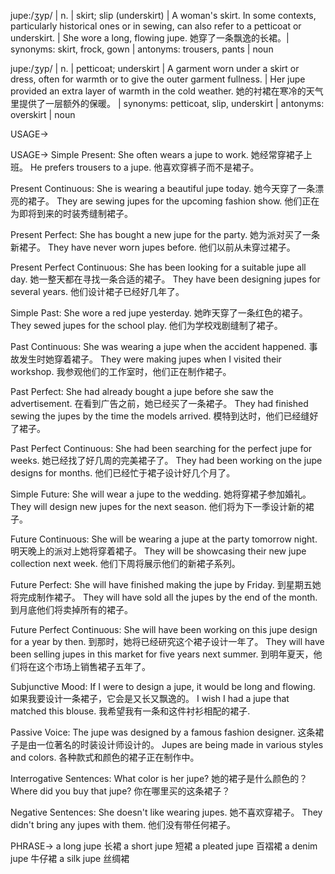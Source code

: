 jupe:/ʒyp/ | n. | skirt; slip (underskirt) | A woman's skirt. In some contexts, particularly historical ones or in sewing, can also refer to a petticoat or underskirt. | She wore a long, flowing jupe. 她穿了一条飘逸的长裙。| synonyms: skirt, frock, gown | antonyms: trousers, pants | noun

jupe:/ʒyp/ | n. | petticoat; underskirt | A garment worn under a skirt or dress, often for warmth or to give the outer garment fullness.  |  Her jupe provided an extra layer of warmth in the cold weather. 她的衬裙在寒冷的天气里提供了一层额外的保暖。 | synonyms: petticoat, slip, underskirt | antonyms: overskirt | noun


USAGE->

USAGE->
Simple Present:
She often wears a jupe to work. 她经常穿裙子上班。
He prefers trousers to a jupe. 他喜欢穿裤子而不是裙子。

Present Continuous:
She is wearing a beautiful jupe today. 她今天穿了一条漂亮的裙子。
They are sewing jupes for the upcoming fashion show. 他们正在为即将到来的时装秀缝制裙子。

Present Perfect:
She has bought a new jupe for the party. 她为派对买了一条新裙子。
They have never worn jupes before. 他们以前从未穿过裙子。

Present Perfect Continuous:
She has been looking for a suitable jupe all day. 她一整天都在寻找一条合适的裙子。
They have been designing jupes for several years. 他们设计裙子已经好几年了。

Simple Past:
She wore a red jupe yesterday. 她昨天穿了一条红色的裙子。
They sewed jupes for the school play. 他们为学校戏剧缝制了裙子。

Past Continuous:
She was wearing a jupe when the accident happened. 事故发生时她穿着裙子。
They were making jupes when I visited their workshop. 我参观他们的工作室时，他们正在制作裙子。

Past Perfect:
She had already bought a jupe before she saw the advertisement. 在看到广告之前，她已经买了一条裙子。
They had finished sewing the jupes by the time the models arrived.  模特到达时，他们已经缝好了裙子。


Past Perfect Continuous:
She had been searching for the perfect jupe for weeks. 她已经找了好几周的完美裙子了。
They had been working on the jupe designs for months. 他们已经忙于裙子设计好几个月了。


Simple Future:
She will wear a jupe to the wedding. 她将穿裙子参加婚礼。
They will design new jupes for the next season. 他们将为下一季设计新的裙子。


Future Continuous:
She will be wearing a jupe at the party tomorrow night. 明天晚上的派对上她将穿着裙子。
They will be showcasing their new jupe collection next week.  他们下周将展示他们的新裙子系列。


Future Perfect:
She will have finished making the jupe by Friday. 到星期五她将完成制作裙子。
They will have sold all the jupes by the end of the month. 到月底他们将卖掉所有的裙子。


Future Perfect Continuous:
She will have been working on this jupe design for a year by then. 到那时，她将已经研究这个裙子设计一年了。
They will have been selling jupes in this market for five years next summer. 到明年夏天，他们将在这个市场上销售裙子五年了。


Subjunctive Mood:
If I were to design a jupe, it would be long and flowing. 如果我要设计一条裙子，它会是又长又飘逸的。
I wish I had a jupe that matched this blouse. 我希望我有一条和这件衬衫相配的裙子.

Passive Voice:
The jupe was designed by a famous fashion designer. 这条裙子是由一位著名的时装设计师设计的。
Jupes are being made in various styles and colors.  各种款式和颜色的裙子正在制作中。


Interrogative Sentences:
What color is her jupe? 她的裙子是什么颜色的？
Where did you buy that jupe? 你在哪里买的这条裙子？


Negative Sentences:
She doesn't like wearing jupes. 她不喜欢穿裙子。
They didn't bring any jupes with them. 他们没有带任何裙子。


PHRASE->
a long jupe 长裙
a short jupe 短裙
a pleated jupe 百褶裙
a denim jupe 牛仔裙
a silk jupe 丝绸裙

